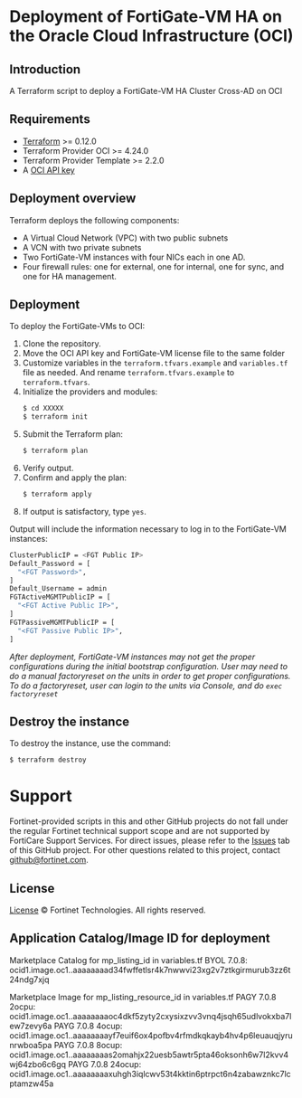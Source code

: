 # Deployment of FortiGate-VM HA on the Oracle Cloud Infrastructure (OCI)
## Introduction
A Terraform script to deploy a FortiGate-VM HA Cluster Cross-AD on OCI

## Requirements
* [Terraform](https://learn.hashicorp.com/terraform/getting-started/install.html) >= 0.12.0
* Terraform Provider OCI >= 4.24.0
* Terraform Provider Template >= 2.2.0
* A [OCI API key](https://docs.cloud.oracle.com/en-us/iaas/Content/API/Concepts/apisigningkey.htm)

## Deployment overview
Terraform deploys the following components:
   - A Virtual Cloud Network (VPC) with two public subnets
   - A VCN with two private subnets
   - Two FortiGate-VM instances with four NICs each in one AD.
   - Four firewall rules: one for external, one for internal, one for sync, and one for HA management.

## Deployment
To deploy the FortiGate-VMs to OCI:
1. Clone the repository.
2. Move the OCI API key and FortiGate-VM license file to the same folder
3. Customize variables in the `terraform.tfvars.example` and `variables.tf` file as needed.  And rename `terraform.tfvars.example` to `terraform.tfvars`.
4. Initialize the providers and modules:
   ```sh
   $ cd XXXXX
   $ terraform init
    ```
5. Submit the Terraform plan:
   ```sh
   $ terraform plan
   ```
6. Verify output.
7. Confirm and apply the plan:
   ```sh
   $ terraform apply
   ```
8. If output is satisfactory, type `yes`.

Output will include the information necessary to log in to the FortiGate-VM instances:
```sh
ClusterPublicIP = <FGT Public IP>
Default_Password = [
  "<FGT Password>",
]
Default_Username = admin
FGTActiveMGMTPublicIP = [
  "<FGT Active Public IP>",
]
FGTPassiveMGMTPublicIP = [
  "<FGT Passive Public IP>",
]
```
*After deployment, FortiGate-VM instances may not get the proper configurations during the initial bootstrap configuration. 
User may need to do a manual factoryreset on the units in order to get proper configurations.  To do a factoryreset, user can
login to the units via Console, and do `exec factoryreset`*

## Destroy the instance
To destroy the instance, use the command:
```sh
$ terraform destroy
```

# Support
Fortinet-provided scripts in this and other GitHub projects do not fall under the regular Fortinet technical support scope and are not supported by FortiCare Support Services.
For direct issues, please refer to the [Issues](https://github.com/fortinet/fortigate-terraform-deploy/issues) tab of this GitHub project.
For other questions related to this project, contact [github@fortinet.com](mailto:github@fortinet.com).

## License
[License](https://github.com/fortinet/fortigate-terraform-deploy/blob/master/LICENSE) © Fortinet Technologies. All rights reserved.

## Application Catalog/Image ID for deployment
Marketplace Catalog for mp_listing_id in variables.tf
BYOL 7.0.8: ocid1.image.oc1..aaaaaaaad34fwffetlsr4k7nwwvi23xg2v7ztkgirmurub3zz6t24ndg7xjq

Marketplace Image for mp_listing_resource_id in variables.tf
PAGY 7.0.8 2ocpu: ocid1.image.oc1..aaaaaaaaoc4dkf5zyty2cxysixzvv3vnq4jsqh65udlvokxba7lew7zevy6a
PAYG 7.0.8 4ocup: ocid1.image.oc1..aaaaaaaayf7euif6ox4pofbv4rfmdkqkayb4hv4p6leuauqjyrunrwboa5pa
PAYG 7.0.8 8ocup: ocid1.image.oc1..aaaaaaaas2omahjx22uesb5awtr5pta46oksonh6w7l2kvv4wj64zbo6c6gq
PAYG 7.0.8 24ocup:  ocid1.image.oc1..aaaaaaaaxuhgh3iqlcwv53t4kktin6ptrpct6n4zabawznkc7lcptamzw45a
